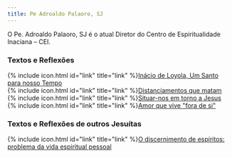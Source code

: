 ```yaml
---
title: Pe Adroaldo Palaoro, SJ
---
```


O Pe. Adroaldo Palaoro, SJ é o atual Diretor do Centro de Espiritualidade Inaciana – CEI.

### Textos e Reflexões
<div>
    {% include icon.html id="link" title="link" %}<a href="https://web.archive.org/web/20210816035535/https://centroloyola.com.br/inacio-de-loyola-um-santo-para-nosso-tempo-pe-adroaldo-palaoro-sj.html" target="_blank">Inácio de Loyola, Um Santo para nosso Tempo</a>
</div>
<div>
    {% include icon.html id="link" title="link" %}<a href="https://web.archive.org/web/20210816035917/https://www.centroloyola.org.br/revista/outras-palavras/espiritualidade/2355-distanciamentos-que-matam" target="_blank">Distanciamentos que matam</a>
</div>
<div>
    {% include icon.html id="link" title="link" %}<a href="https://web.archive.org/web/20210816040144/https://www.centroloyola.org.br/revista/outras-palavras/espiritualidade/2343-situar-nos-em-torno-a-jesus" target="_blank">Situar-nos em torno a Jesus</a>
</div>
<div>
    {% include icon.html id="link" title="link" %}<a href="https://web.archive.org/web/20210816040606/https://www.centroloyola.org.br/revista/outras-palavras/espiritualidade/2326-amor-que-vive-fora-de-si" target="_blank">Amor que vive "fora de si"</a>
</div>

### Textos e Reflexões de outros Jesuítas
<div>
    {% include icon.html id="link" title="link" %}<a href="https://web.archive.org/web/20210816035743/https://www.centroloyola.org.br/revista/outras-palavras/espiritualidade/2365-o-discernimento-de-espiritos-problema-da-vida-espiritual-pessoal" target="_blank">O discernimento de espíritos: problema da vida espiritual pessoal</a>
</div>